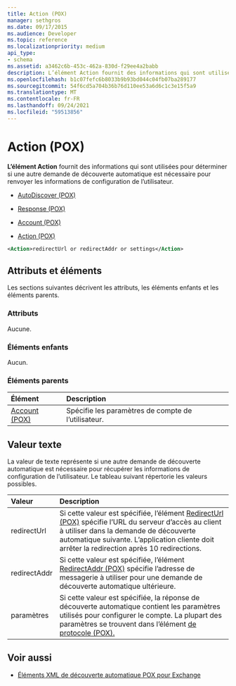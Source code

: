 ```yaml
---
title: Action (POX)
manager: sethgros
ms.date: 09/17/2015
ms.audience: Developer
ms.topic: reference
ms.localizationpriority: medium
api_type:
- schema
ms.assetid: a3462c6b-453c-462a-830d-f29ee4a2babb
description: L’élément Action fournit des informations qui sont utilisées pour déterminer si une autre demande de découverte automatique est nécessaire pour renvoyer les informations de configuration de l’utilisateur.
ms.openlocfilehash: b1c07fefc6b8033b9b93bd044c04fb07ba289177
ms.sourcegitcommit: 54f6cd5a704b36b76d110ee53a6d6c1c3e15f5a9
ms.translationtype: MT
ms.contentlocale: fr-FR
ms.lasthandoff: 09/24/2021
ms.locfileid: "59513856"
---
```

# <a name="action-pox"></a>Action (POX)

**L’élément Action** fournit des informations qui sont utilisées pour déterminer si une autre demande de découverte automatique est nécessaire pour renvoyer les informations de configuration de l’utilisateur. 
  
- [AutoDiscover (POX)](autodiscover-pox.md)
  
- [Response (POX)](response-pox.md)
  
- [Account (POX)](account-pox.md)
  
- [Action (POX)](action-pox.md)
  
```xml
<Action>redirectUrl or redirectAddr or settings</Action>
```

## <a name="attributes-and-elements"></a>Attributs et éléments

Les sections suivantes décrivent les attributs, les éléments enfants et les éléments parents.
  
### <a name="attributes"></a>Attributs

Aucune.
  
### <a name="child-elements"></a>Éléments enfants

Aucun.
  
### <a name="parent-elements"></a>Éléments parents

|**Élément**|**Description**|
|:-----|:-----|
|[Account (POX)](account-pox.md) <br/> |Spécifie les paramètres de compte de l’utilisateur.  <br/> |
   
## <a name="text-value"></a>Valeur texte

La valeur de texte représente si une autre demande de découverte automatique est nécessaire pour récupérer les informations de configuration de l’utilisateur. Le tableau suivant répertorie les valeurs possibles.
  
|**Valeur**|**Description**|
|:-----|:-----|
|redirectUrl  <br/> |Si cette valeur est spécifiée, l’élément [RedirectUrl (POX)](redirecturl-pox.md) spécifie l’URL du serveur d’accès au client à utiliser dans la demande de découverte automatique suivante. L’application cliente doit arrêter la redirection après 10 redirections.  <br/> |
|redirectAddr  <br/> |Si cette valeur est spécifiée, l’élément [RedirectAddr (POX)](redirectaddr-pox.md) spécifie l’adresse de messagerie à utiliser pour une demande de découverte automatique ultérieure.  <br/> |
|paramètres  <br/> |Si cette valeur est spécifiée, la réponse de découverte automatique contient les paramètres utilisés pour configurer le compte. La plupart des paramètres se trouvent dans l’élément [de protocole (POX).](protocol-pox.md)  <br/> |
   
## <a name="see-also"></a>Voir aussi

- [Éléments XML de découverte automatique POX pour Exchange](pox-autodiscover-xml-elements-for-exchange.md)


